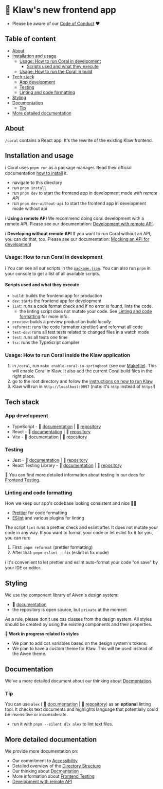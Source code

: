 # 🪸 Klaw's new frontend app

- Please be aware of our [Code of Conduct](../CODE_OF_CONDUCT.md) ❤️

## Table of content

* [About](#about)
* [Installation and usage](#installation-and-usage)
  + [Usage: How to run Coral in development](#usage-how-to-run-coral-in-development)
    - [Scripts used and what they execute](#scripts-used-and-what-they-execute)
  + [Usage: How to run the Coral in build](#usage-how-to-run-the-frontend-app-in-development)
* [Tech stack](#tech-stack)
  + [App development](#app-development)
  + [Testing](#testing)
  + [Linting and code formatting](#linting-and-code-formatting)
* [Styling](#styling)
* [Documentation](#documentation)
  + [Tip](#tip)
* [More detailed documentation](#more-detailed-documentation)

## About

`/coral` contains a React app. It's the rewrite of the existing Klaw frontend.

## Installation and usage

ℹ️ Coral uses `pnpm run` as a package manager. Read their official documentation [how to install](https://pnpm.io/installation) it.

- navigate to this directory
- run `pnpm install`
- run `pnpm dev` to start the frontend app in development mode _with remote API_
- run `pnpm dev-without-api` to start the frontend app in development mode without api

ℹ️ **Using a remote API**
We recommend doing coral development with a remote API.
Please see our documentation: [Development with remote API](docs/development-with-remote-api.md).

ℹ️ **Developing without remote API**
If you want to run Coral without an API, you can do that, too.
Please see our documentation: [Mocking an API for development](docs/mock-api-for-development.md)

### Usage: How to run Coral in development

ℹ️ You can see all our scripts in the [`package.json`](package.json).
You can also run `pnpm` in your console to get a list of all available scripts.

#### Scripts used and what they execute
- `build`: builds the frontend app for production
- `dev`: starts the frontend app for development
- `lint`: runs a code format check and if no error is found, lints the code.
  - the linting script does not mutate your code. See [Linting and code formatting](#linting-and-code-formatting) for more info.
- `preview`: builds a preview production build _locally_
- `reformat`: runs the code formatter (prettier) and reformat all code
- `test-dev`: runs all test tests related to changed files in a watch mode
- `test`: runs all tests one time
- `tsc`: runs the TypeScript compiler

### Usage: How to run Coral inside the Klaw application

1. in `/coral`, run `make enable-coral-in-springboot` (see our [Makefile](Makefile)). This will enable Coral in Klaw. It also add the current Coral build files in the right place. 
2. go to the root directory and follow the [instructions on how to run Klaw](../README.md#Install)
3. Klaw will run in `http://localhost:9097` (note: it's `http` instead of `https`!)

## Tech stack

### App development
- TypeScript - 📃 [documentation](https://www.typescriptlang.org/) | 🐙 [repository](https://github.com/microsoft/TypeScript)
- React - 📃 [documentation](https://reactjs.org/docs/getting-started.html) | 🐙 [repository](https://github.com/facebook/react/)
- Vite - 📃 [documentation](https://vitejs.dev/guide/) | 🐙 [repository](https://github.com/vitejs/vite)

### Testing
- Jest - 📃 [documentation](https://jestjs.io/docs/getting-started) | 🐙 [repository](https://github.com/facebook/jest)
- React Testing Library - 📃 [documentation](https://testing-library.com/docs/react-testing-library/intro/) | 🐙 [repository](https://github.com/testing-library/react-testing-library)

📃 You can find more detailed information about testing in our docs for [Frontend Testing](docs/frontend-testing.md).

### Linting and code formatting
How we keep our app's codebase looking consistent and nice 💅🏼

- [Prettier](https://prettier.io/) for code formatting
- [ESlint](https://eslint.org/) and various plugins for linting

The script `lint` runs a prettier check and eslint after. It does not mutate your code in any way. If you want to format your code or let eslint fix it for you, you can run:

1. First: `pnpm reformat` (prettier formatting)
2. After that: `pnpm eslint --fix` (eslint in fix mode)

ℹ️ It's convenient to let prettier and eslint auto-format your code "on save" by your IDE or editor.

## Styling

We use the component library of Aiven's design system:
- 📃 [documentation](https://aiven-ds.netlify.app/)
- the repository is open source, but `private` at the moment

As a rule, please don't use css classes from the design system. All styles should be created by using the existing components and their properties.

__🔄 Work in progress related to styles__
- We plan to add css variables based on the design system's tokens.
- We plan to have a custom theme for Klaw. This will be used instead of the Aiven theme.

## Documentation

We've a more detailed document about our thinking about [Docmentation](docs/documentation.md).

### Tip
You can use `alex` ( 📃 [documentation]( https://alexjs.com/) | 🐙 [repository](https://github.com/get-alex/alex)) as an **optional** linting tool. It checks text documents and highlights language that potentially could be insensitive or inconsiderate.

- run it with `pnpm --silent dlx alex` to lint text files.


## More detailed documentation

We provide more documentation on:

- Our commitment to [Accessibility](docs/accessibility.md)
- Detailed overview of the [Directory Structure](docs/directory-structure.md)
- Our thinking about [Docmentation](docs/documentation.md)
- More information about [Frontend Testing](docs/frontend-testing.md)
- [Development with remote API](docs/development-with-remote-api.md)

